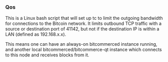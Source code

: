 ### Qos ###

This is a Linux bash script that will set up tc to limit the outgoing bandwidth for connections to the Bitcoin network. It limits outbound TCP traffic with a source or destination port of 41142, but not if the destination IP is within a LAN (defined as 192.168.x.x).

This means one can have an always-on bitcommerced instance running, and another local bitcommerced/bitcommerce-qt instance which connects to this node and receives blocks from it.
